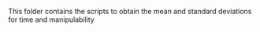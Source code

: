 This folder contains the scripts to obtain the mean and standard deviations for time and manipulability